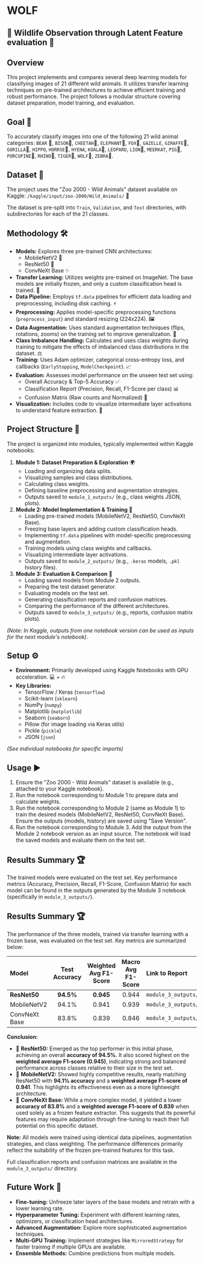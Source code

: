 # WOLF
## 🐾 Wildlife Observation through Latent Feature evaluation 📸

## Overview

This project implements and compares several deep learning models for classifying images of 21 different wild animals. It utilizes transfer learning techniques on pre-trained architectures to achieve efficient training and robust performance. The project follows a modular structure covering dataset preparation, model training, and evaluation.

## Goal 🎯

To accurately classify images into one of the following 21 wild animal categories:
`BEAR` 🐻, `BISON`🐃, `CHEETAH`🐆, `ELEPHANT`🐘, `FOX`🦊, `GAZELLE`, `GIRAFFE`🦒, `GORILLA`🦍, `HIPPO`, `HORRSE`🐎, `HYENA`, `KOALA`🐨, `LEOPARD`, `LION`🦁, `MEERKAT`, `PIG`🐖, `PORCUPINE`🦔, `RHINO`🦏, `TIGER`🐅, `WOLF`🐺, `ZEBRA`🦓.

## Dataset 💾

The project uses the "Zoo 2000 - Wild Animals" dataset available on Kaggle:
`/kaggle/input/zoo-2000/Wild_Animals/` 🔗

The dataset is pre-split into `Train`, `Validation`, and `Test` directories, with subdirectories for each of the 21 classes.

## Methodology 🛠️

*   **Models:** Explores three pre-trained CNN architectures:
    *   MobileNetV2 📱
    *   ResNet50 🧱
    *   ConvNeXt Base ✨
*   **Transfer Learning:** Utilizes weights pre-trained on ImageNet. The base models are initially frozen, and only a custom classification head is trained. 🧠
*   **Data Pipeline:** Employs `tf.data` pipelines for efficient data loading and preprocessing, including disk caching. ⚡
*   **Preprocessing:** Applies model-specific preprocessing functions (`preprocess_input`) and standard resizing (224x224). 🖼️
*   **Data Augmentation:** Uses standard augmentation techniques (flips, rotations, zooms) on the training set to improve generalization. 🎲
*   **Class Imbalance Handling:** Calculates and uses class weights during training to mitigate the effects of imbalanced class distributions in the dataset. ⚖️
*   **Training:** Uses Adam optimizer, categorical cross-entropy loss, and callbacks (`EarlyStopping`, `ModelCheckpoint`). 📈
*   **Evaluation:** Assesses model performance on the unseen test set using:
    *   Overall Accuracy & Top-5 Accuracy ✅
    *   Classification Report (Precision, Recall, F1-Score per class) 📊
    *   Confusion Matrix (Raw counts and Normalized) 🔢
*   **Visualization:** Includes code to visualize intermediate layer activations to understand feature extraction. 👀

## Project Structure 📂

The project is organized into modules, typically implemented within Kaggle notebooks:

1.  **Module 1: Dataset Preparation & Exploration** 🌍
    *   Loading and organizing data splits.
    *   Visualizing samples and class distributions.
    *   Calculating class weights.
    *   Defining baseline preprocessing and augmentation strategies.
    *   Outputs saved to `module_1_outputs/` (e.g., class weights JSON, plots).
2.  **Module 2: Model Implementation & Training** 🤖
    *   Loading pre-trained models (MobileNetV2, ResNet50, ConvNeXt Base).
    *   Freezing base layers and adding custom classification heads.
    *   Implementing `tf.data` pipelines with model-specific preprocessing and augmentation.
    *   Training models using class weights and callbacks.
    *   Visualizing intermediate layer activations.
    *   Outputs saved to `module_2_outputs/` (e.g., `.keras` models, `.pkl` history files).
3.  **Module 3: Evaluation & Comparison** 🤔
    *   Loading saved models from Module 2 outputs.
    *   Preparing the test dataset generator.
    *   Evaluating models on the test set.
    *   Generating classification reports and confusion matrices.
    *   Comparing the performance of the different architectures.
    *   Outputs saved to `module_3_outputs/` (e.g., reports, confusion matrix plots).

*(Note: In Kaggle, outputs from one notebook version can be used as inputs for the next module's notebook).*

## Setup ⚙️

*   **Environment:** Primarily developed using Kaggle Notebooks with GPU acceleration. 💻 + 🔥
*   **Key Libraries:**
    *   TensorFlow / Keras (`tensorflow`)
    *   Scikit-learn (`sklearn`)
    *   NumPy (`numpy`)
    *   Matplotlib (`matplotlib`)
    *   Seaborn (`seaborn`)
    *   Pillow (for image loading via Keras utils)
    *   Pickle (`pickle`)
    *   JSON (`json`)

*(See individual notebooks for specific imports)*

## Usage ▶️

1.  Ensure the "Zoo 2000 - Wild Animals" dataset is available (e.g., attached to your Kaggle notebook).
2.  Run the notebook corresponding to Module 1 to prepare data and calculate weights.
3.  Run the notebook corresponding to Module 2 (same as Module 1) to train the desired models (MobileNetV2, ResNet50, ConvNeXt Base). Ensure the outputs (models, history) are saved using "Save Version".
4.  Run the notebook corresponding to Module 3. Add the output from the Module 2 notebook version as an input source. The notebook will load the saved models and evaluate them on the test set.

## Results Summary 🏆

The trained models were evaluated on the test set. Key performance metrics (Accuracy, Precision, Recall, F1-Score, Confusion Matrix) for each model can be found in the outputs generated by the Module 3 notebook (specifically in `module_3_outputs/`).

## Results Summary 🏆

The performance of the three models, trained via transfer learning with a frozen base, was evaluated on the test set. Key metrics are summarized below:

| Model           | Test Accuracy | Weighted Avg F1-Score | Macro Avg F1-Score | Link to Report                             |
| :-------------- | :-----------: | :-------------------: | :----------------: | :----------------------------------------- |
| **ResNet50**    |   **94.5%**   |      **0.945**        |       0.944        | `module_3_outputs/resnet50_classification_report.txt`    |
| MobileNetV2     |     94.1%     |         0.941         |       0.939        | `module_3_outputs/mobilenetv2_classification_report.txt` |
| ConvNeXt Base   |     83.8%     |         0.839         |       0.846        | `module_3_outputs/convnext_base_classification_report.txt`|

**Conclusion:** 
*   🥇 **ResNet50:** Emerged as the top performer in this initial phase, achieving an overall **accuracy of 94.5%**. It also scored highest on the **weighted average F1-score (0.945)**, indicating strong and balanced performance across classes relative to their size in the test set.
*   🥈 **MobileNetV2:** Showed highly competitive results, nearly matching ResNet50 with **94.1% accuracy** and a **weighted average F1-score of 0.941**. This highlights its effectiveness even as a more lightweight architecture.
*   🥉 **ConvNeXt Base:** While a more complex model, it yielded a lower **accuracy of 83.8%** and a **weighted average F1-score of 0.839** when used solely as a frozen feature extractor. This suggests that its powerful features may require adaptation through fine-tuning to reach their full potential on this specific dataset.

**Note:** All models were trained using identical data pipelines, augmentation strategies, and class weighting. The performance differences primarily reflect the suitability of the frozen pre-trained features for this task.

Full classification reports and confusion matrices are available in the `module_3_outputs/` directory.

## Future Work 🚀

*   **Fine-tuning:** Unfreeze later layers of the base models and retrain with a lower learning rate.
*   **Hyperparameter Tuning:** Experiment with different learning rates, optimizers, or classification head architectures.
*   **Advanced Augmentation:** Explore more sophisticated augmentation techniques.
*   **Multi-GPU Training:** Implement strategies like `MirroredStrategy` for faster training if multiple GPUs are available.
*   **Ensemble Methods:** Combine predictions from multiple models.
